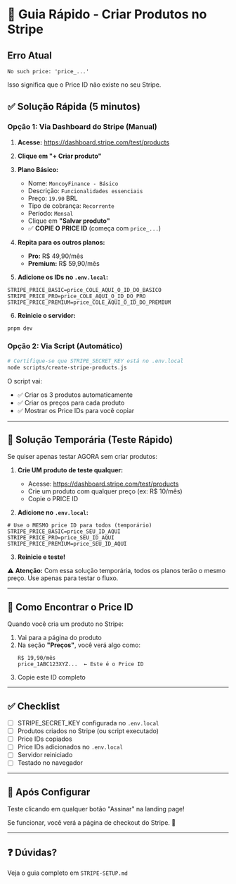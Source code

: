 # 🎯 Guia Rápido - Criar Produtos no Stripe

## Erro Atual
```
No such price: 'price_...'
```

Isso significa que o Price ID não existe no seu Stripe.

## ✅ Solução Rápida (5 minutos)

### Opção 1: Via Dashboard do Stripe (Manual)

1. **Acesse:** https://dashboard.stripe.com/test/products

2. **Clique em "+ Criar produto"**

3. **Plano Básico:**
   - Nome: `MoncoyFinance - Básico`
   - Descrição: `Funcionalidades essenciais`
   - Preço: `19.90` BRL
   - Tipo de cobrança: `Recorrente`
   - Período: `Mensal`
   - Clique em **"Salvar produto"**
   - ✅ **COPIE O PRICE ID** (começa com `price_...`)

4. **Repita para os outros planos:**
   - **Pro:** R$ 49,90/mês
   - **Premium:** R$ 59,90/mês

5. **Adicione os IDs no `.env.local`:**
```env
STRIPE_PRICE_BASIC=price_COLE_AQUI_O_ID_DO_BASICO
STRIPE_PRICE_PRO=price_COLE_AQUI_O_ID_DO_PRO
STRIPE_PRICE_PREMIUM=price_COLE_AQUI_O_ID_DO_PREMIUM
```

6. **Reinicie o servidor:**
```bash
pnpm dev
```

### Opção 2: Via Script (Automático)

```bash
# Certifique-se que STRIPE_SECRET_KEY está no .env.local
node scripts/create-stripe-products.js
```

O script vai:
- ✅ Criar os 3 produtos automaticamente
- ✅ Criar os preços para cada produto
- ✅ Mostrar os Price IDs para você copiar

---

## 🧪 Solução Temporária (Teste Rápido)

Se quiser apenas testar AGORA sem criar produtos:

1. **Crie UM produto de teste qualquer:**
   - Acesse: https://dashboard.stripe.com/test/products
   - Crie um produto com qualquer preço (ex: R$ 10/mês)
   - Copie o PRICE ID

2. **Adicione no `.env.local`:**
```env
# Use o MESMO price ID para todos (temporário)
STRIPE_PRICE_BASIC=price_SEU_ID_AQUI
STRIPE_PRICE_PRO=price_SEU_ID_AQUI
STRIPE_PRICE_PREMIUM=price_SEU_ID_AQUI
```

3. **Reinicie e teste!**

⚠️ **Atenção:** Com essa solução temporária, todos os planos terão o mesmo preço. Use apenas para testar o fluxo.

---

## 📸 Como Encontrar o Price ID

Quando você cria um produto no Stripe:

1. Vai para a página do produto
2. Na seção **"Preços"**, você verá algo como:
   ```
   R$ 19,90/mês
   price_1ABC123XYZ...  ← Este é o Price ID
   ```
3. Copie este ID completo

---

## ✅ Checklist

- [ ] STRIPE_SECRET_KEY configurada no `.env.local`
- [ ] Produtos criados no Stripe (ou script executado)
- [ ] Price IDs copiados
- [ ] Price IDs adicionados no `.env.local`
- [ ] Servidor reiniciado
- [ ] Testado no navegador

---

## 🚀 Após Configurar

Teste clicando em qualquer botão "Assinar" na landing page!

Se funcionar, você verá a página de checkout do Stripe. 🎉

---

## ❓ Dúvidas?

Veja o guia completo em `STRIPE-SETUP.md`
